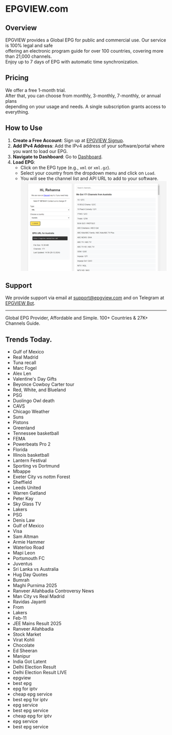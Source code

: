 # EPGVIEW.com



## Overview
EPGVIEW provides a Global EPG for public and commercial use. Our service is 100% legal and safe\
offering an electronic program guide for over 100 countries, covering more than 21,000 channels.\
Enjoy up to 7 days of EPG with automatic time synchronization.

## Pricing
We offer a free 1-month trial. \
After that, you can choose from monthly, 3-monthly, 7-monthly, or annual plans \
depending on your usage and needs. A single subscription grants access to everything.

## How to Use
1. **Create a Free Account**: Sign up at [EPGVIEW Signup](https://epgview.com/signup.php).
2. **Add IPv4 Address**: Add the IPv4 address of your software/portal where you want to load our EPG.
3. **Navigate to Dashboard**: Go to [Dashboard](https://epgview.com/dashboard.php).
4. **Load EPG**:
   - Click on the EPG type (e.g., `xml` or `xml.gz`).
   - Select your country from the dropdown menu and click on `Load`.
   - You will see the channel list and API URL to add to your software.
![EPGVIEW](img/dashboard.png)
## Support
We provide support via email at [support@epgview.com](mailto:support@epgview.com) and on Telegram at [EPGVIEW Bot](https://t.me/epgview_bot).

---

Global EPG Provider, Affordable and Simple. 100+ Countries & 27K+ Channels Guide.

## Trends Today.

- Gulf of Mexico
- Real Madrid
- Tuna recall
- Marc Fogel
- Alex Len
- Valentine's Day Gifts
- Beyonce Cowboy Carter tour
- Red, White, and Blueland
- PSG
- Duolingo Owl death
- CAVS
- Chicago Weather
- Suns
- Pistons
- Greenland
- Tennessee basketball
- FEMA
- Powerbeats Pro 2
- Florida
- Illinois basketball
- Lantern Festival
- Sporting vs Dortmund
- Mbappe
- Exeter City vs nottm Forest
- Sheffield
- Leeds United
- Warren Gatland
- Peter Kay
- Sky Glass TV
- Lakers
- PSG
- Denis Law
- Gulf of Mexico
- Visa
- Sam Altman
- Armie Hammer
- Waterloo Road
- Mapi Leon
- Portsmouth FC
- Juventus
- Sri Lanka vs Australia
- Hug Day Quotes
- Bumrah
- Maghi Purnima 2025
- Ranveer Allahbadia Controversy News
- Man City vs Real Madrid
- Ravidas Jayanti
- From
- Lakers
- Feb-11
- JEE Mains Result 2025
- Ranveer Allahbadia
- Stock Market
- Virat Kohli
- Chocolate
- Ed Sheeran
- Manipur
- India Got Latent
- Delhi Election Result
- Delhi Election Result LIVE
- epgview
- best epg
- epg for iptv
- cheap epg service
- best epg for iptv
- epg service
- best epg service
- cheap epg for iptv
- epg service
- best epg service
